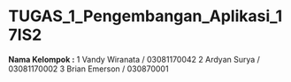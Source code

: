 # TUGAS_1_Pengembangan_Aplikasi_17IS2
**Nama Kelompok :**
 1 Vandy Wiranata / 03081170042
 2 Ardyan Surya / 03081170002
 3 Brian Emerson / 030870001
